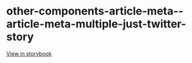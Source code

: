 # other-components-article-meta--article-meta-multiple-just-twitter-story

[View in storybook](https://raw.githack.com/Independent-Digital-News-and-Media-Ltd/standard-pwamp-sb/PR-421-sb/index.html?path=/story/other-components-article-meta--article-meta-multiple-just-twitter-story)